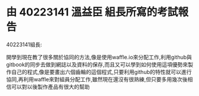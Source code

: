 # 由 40223141 溫益臣 組長所寫的考試報告

40223141組長:

  開學到現在教了很多關於協同的方法,像是使用waffle.io來分配工作,利用github與gitbook的同步去做到網誌以及資料的保存,而且又可以學到如何使用這項優勢來製作自己的程式,像是要畫出六個齒輪的這個程式,只要利用github的特性就可以進行協同,再利用waffle來對組員分配工作,雖然現在還沒有很熟練,但只要多用幾次後相信可以對以後製作產品有很大的幫助